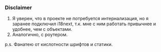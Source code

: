 ### Disclaimer

1. Я уверен, что в проекте не потребуется интернализация, но я заранее подключил i18next, т.к. мне с ним работать привычнее и удобнее, чем с объектами.
2. Аналогично, с роутером.

p.s. Фанатею от кислотности шрифтов и статики.
